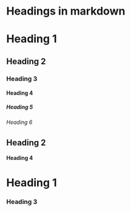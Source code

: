 # Headings in markdown
# Heading 1
## Heading 2
### Heading 3
#### Heading 4
##### Heading 5
###### Heading 6
## Heading 2
#### Heading 4
# Heading 1
### Heading 3